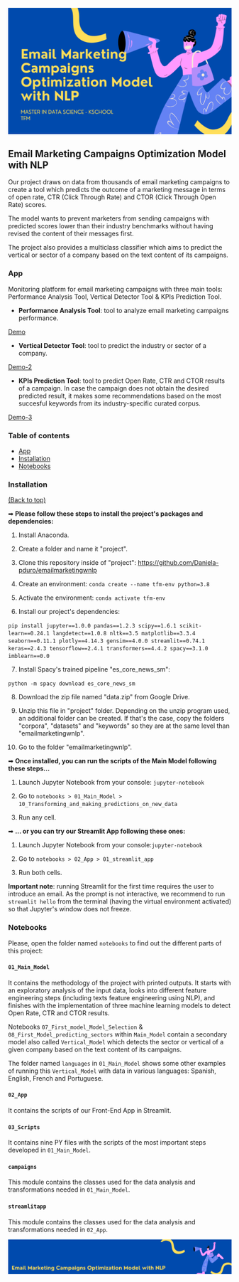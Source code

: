 ![Logo](images/readme_image_blue.png)

## Email Marketing Campaigns Optimization Model with NLP

Our project draws on data from thousands of email marketing campaigns to create a tool which predicts the outcome of a marketing message in terms of open rate, CTR (Click Through Rate) and CTOR (Click Through Open Rate) scores.

The model wants to prevent marketers from sending campaigns with predicted scores lower than their industry benchmarks without having revised the content of their messages first.

The project also provides a multiclass classifier which aims to predict the vertical or sector of a company based on the text content of its campaigns.


### App

Monitoring platform for email marketing campaigns with three main tools: Performance Analysis Tool, Vertical Detector Tool & KPIs Prediction Tool.

- **Performance Analysis Tool**: tool to analyze email marketing campaigns performance.

[Demo](https://user-images.githubusercontent.com/74190803/127731614-c7f59cd6-fa0f-4811-bed1-4752ae52c9ca.mp4)


- **Vertical Detector Tool**: tool to predict the industry or sector of a company.

[Demo-2](https://user-images.githubusercontent.com/74190803/127731673-55ecb820-c220-4960-b43c-520fc8b86e44.mp4)


- **KPIs Prediction Tool**: tool to predict Open Rate, CTR and CTOR results of a campaign. In case the campaign does not obtain the desired predicted result, it makes some recommendations based on the most succesful keywords from its industry-specific curated corpus.

[Demo-3](https://user-images.githubusercontent.com/74190803/127731697-cecea955-caf1-4bc9-b30b-f453180a7b5c.mp4)


### Table of contents

- [App](#app)
- [Installation](#installation)
- [Notebooks](#notebooks)


### Installation

[(Back to top)](#table-of-contents)

➡  **Please follow these steps to install the project's packages and dependencies:**

1. Install Anaconda.

2. Create a folder and name it "project".

3. Clone this repository inside of "project": https://github.com/Daniela-pduro/emailmarketingwnlp

4. Create an environment: `conda create --name tfm-env python=3.8`

5. Activate the environment: `conda activate tfm-env`

6. Install our project's dependencies:

`pip install jupyter==1.0.0 pandas==1.2.3 scipy==1.6.1 scikit-learn==0.24.1 langdetect==1.0.8 nltk==3.5 matplotlib==3.3.4 seaborn==0.11.1 plotly==4.14.3 gensim==4.0.0 streamlit==0.74.1 keras==2.4.3 tensorflow==2.4.1 transformers==4.4.2 spacy==3.1.0 imblearn==0.0`

7. Install Spacy's trained pipeline "es_core_news_sm": 
    
`python -m spacy download es_core_news_sm`

8. Download the zip file named "data.zip" from Google Drive.

9. Unzip this file in "project" folder. Depending on the unzip program used, an additional folder can be created. 
If that's the case, copy the folders "corpora", "datasets" and "keywords" so they are at the same level than "emailmarketingwnlp". 

10. Go to the folder "emailmarketingwnlp".

➡  **Once installed, you can run the scripts of the Main Model following these steps...**

1. Launch Jupyter Notebook from your console: `jupyter-notebook`

2. Go to `notebooks > 01_Main_Model > 10_Transforming_and_making_predictions_on_new_data`

3. Run any cell.

➡  **... or you can try our Streamlit App following these ones:**

1. Launch Jupyter Notebook from your console:`jupyter-notebook`

2. Go to `notebooks > 02_App > 01_streamlit_app`

3. Run both cells.

**Important note**: running Streamlit for the first time requires the user to introduce an email. As the prompt is not interactive, we recommend to run `streamlit hello` from the terminal (having the virtual environment activated) so that Jupyter's window does not freeze.

### Notebooks

Please, open the folder named `notebooks` to find out the different parts of this project:

#### `01_Main_Model`

It contains the methodology of the project with printed outputs. It starts with an exploratory analysis of the input data, looks into different feature engineering steps (including texts feature engineering using NLP), and finishes with the implementation of three machine learning models to detect Open Rate, CTR and CTOR results.

Notebooks `07_First_model_Model_Selection`  & `08_First_Model_predicting_sectors` within `Main_Model` contain a secondary model also called `Vertical_Model` which detects the sector or vertical of a given company based on the text content of its campaigns.

The folder named `languages` in `01_Main_Model` shows some other examples of running this `Vertical_Model` with data in various languages: Spanish, English, French and Portuguese.

#### `02_App`

It contains the scripts of our Front-End App in Streamlit.

#### `03_Scripts`

It contains nine PY files with the scripts of the most important steps developed in `01_Main_Model`.

#### `campaigns`

This module contains the classes used for the data analysis and transformations needed in `01_Main_Model`.

#### `streamlitapp`

This module contains the classes used for the data analysis and transformations needed in `02_App`.


![Footer](images/footer.png)